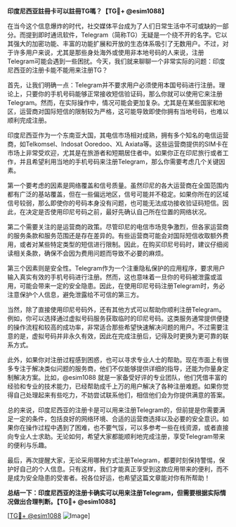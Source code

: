 **印度尼西亚註冊卡可以註冊TG嗎？【TG💪+ @esim1088】**

在当今这个信息爆炸的时代，社交媒体平台成为了人们日常生活中不可或缺的一部分。而提到即时通讯软件，Telegram（简称TG）无疑是一个绕不开的名字。它以其强大的加密功能、丰富的功能扩展和开放的生态体系吸引了无数用户。不过，对于许多用户来说，尤其是那些身处海外或使用非本地号码的人来说，注册Telegram可能会遇到一些困扰。今天，我们就来聊聊一个非常实际的问题：印度尼西亚的注册卡能不能用来注册TG？

首先，让我们明确一点：Telegram并不要求用户必须使用本国号码进行注册。理论上，只要你的手机号码能够正常接收短信验证码，那么你就可以使用它来注册Telegram。然而，在实际操作中，情况可能会更加复杂。尤其是在某些国家和地区，运营商对国际短信的限制较为严格，这可能导致即使你拥有当地号码，也难以顺利完成注册。

印度尼西亚作为一个东南亚大国，其电信市场相对成熟，拥有多个知名的电信运营商，如Telkomsel、Indosat Ooredoo、XL Axiata等。这些运营商提供的SIM卡在市场上非常受欢迎，尤其是在旅游者和短期居住者中。如果你正在印尼旅行或者工作，并且希望利用当地的手机号码来注册Telegram，那么你需要考虑几个关键因素。

第一个要考虑的因素是网络覆盖和信号质量。虽然印尼的各大运营商在全国范围内都有广泛的基站覆盖，但在一些偏远地区，信号可能并不稳定。如果你所在的区域信号较弱，那么即使你的号码本身没有问题，也可能无法成功接收验证码短信。因此，在决定是否使用印尼号码之前，最好先确认自己所在位置的网络状况。

第二个需要关注的是运营商的政策。尽管印尼的电信市场竞争激烈，但各家运营商的服务条款和服务范围还是存在差异的。有些运营商可能会对国际短信收取额外费用，或者对某些特定类型的短信进行限制。因此，在购买印尼号码时，建议仔细阅读相关条款，确保不会因为费用问题而导致不必要的麻烦。

第三个因素则是安全性。Telegram作为一个注重隐私保护的应用程序，要求用户输入真实有效的手机号码进行注册。然而，这也意味着一旦你的号码被泄露或滥用，可能会带来一定的安全隐患。因此，在使用印尼号码注册Telegram时，务必注意保护个人信息，避免泄露给不可信的第三方。

当然，除了直接使用印尼号码外，还有其他方式可以帮助你顺利注册Telegram。例如，你可以选择通过虚拟号码服务获取临时的印尼号码。这类服务通常提供便捷的操作流程和较高的成功率，非常适合那些希望快速解决问题的用户。不过需要注意的是，虚拟号码并非永久有效，因此在完成注册后，记得及时更换为更可靠的联系方式。

此外，如果你对注册过程感到困惑，也可以寻求专业人士的帮助。现在市面上有很多专注于解决类似问题的服务商，他们不仅能够提供详细的指导，还能为你量身定制解决方案。比如，@esim1088 就是一家备受好评的专业团队，他们凭借丰富的经验和专业的技术能力，已经帮助成千上万的用户解决了各种注册难题。如果你觉得自己处理起来有些吃力，不妨尝试联系他们，相信他们会为你提供满意的答案。

总的来说，印度尼西亚的注册卡是可以用来注册Telegram的，但前提是你需要满足一定的条件，包括良好的网络环境、合适的运营商选择以及必要的安全意识。如果你在操作过程中遇到了困难，也不要气馁，可以多参考一些在线资源，或者直接向专业人士求助。无论如何，希望大家都能顺利地完成注册，享受Telegram带来的便利与乐趣。

最后，再次提醒大家，无论采用哪种方式注册Telegram，都要时刻保持警惕，保护好自己的个人信息。只有这样，我们才能真正享受到这款应用带来的便利，而不是成为安全隐患的受害者。祝各位好运，也希望这篇文章能对你有所帮助！

**总结一下：印度尼西亚的注册卡确实可以用来注册Telegram，但需要根据实际情况做出合理判断。【TG💪+ @esim1088】**

[[TG💪+ @esim1088](https://t.me/s/esim1088) ![Image](https://i.postimg.cc/4NQfJmqS/Snipaste-2025-05-13-00-14-12.png)]